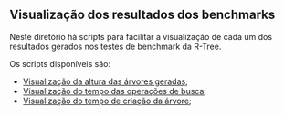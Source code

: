 ## Visualização dos resultados dos benchmarks

Neste diretório há scripts para facilitar a visualização de cada um dos resultados gerados nos testes de benchmark da R-Tree.

Os scripts disponíveis são:
- [Visualização da altura das árvores geradas]();
- [Visualização do tempo das operações de busca]();
- [Visualização do tempo de criação da árvore]();
